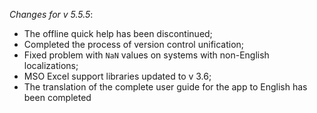 _Changes for v 5.5.5_:
- The offline quick help has been discontinued;
- Completed the process of version control unification;
- Fixed problem with `NaN` values on systems with non-English localizations;
- MSO Excel support libraries updated to v 3.6;
- The translation of the complete user guide for the app to English has been completed
